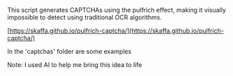 This script generates CAPTCHAs using the pulfrich effect, making it visually impossible to detect using traditional OCR algorithms.

[https://skaffa.github.io/pulfrich-captcha/](https://skaffa.github.io/pulfrich-captcha/)

In the 'captchas' folder are some examples

Note: I used AI to help me bring this idea to life
